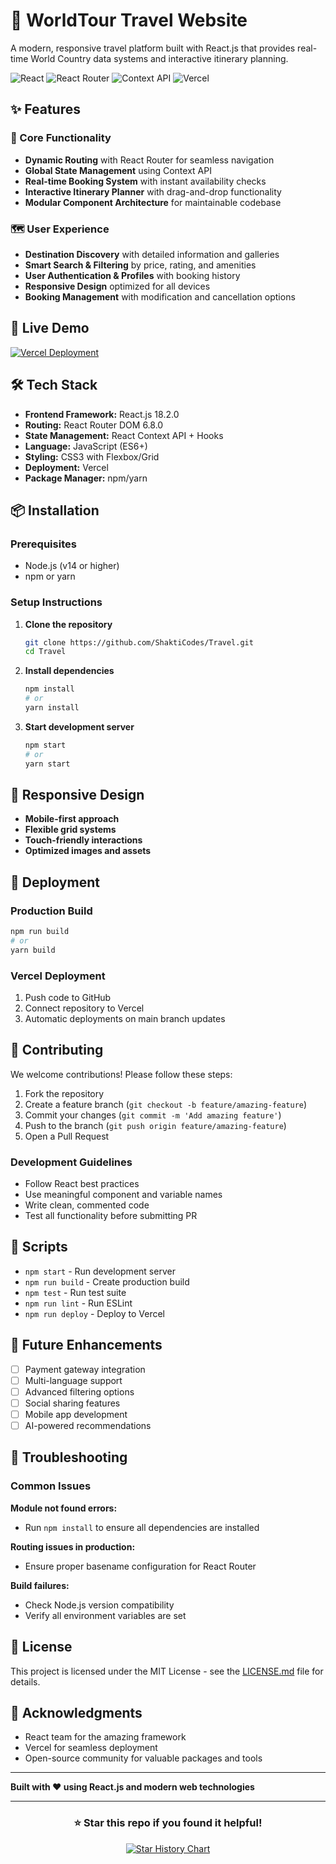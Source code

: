 # 🧭 WorldTour Travel Website

A modern, responsive travel platform built with React.js that provides real-time World Country data systems and interactive itinerary planning.

![React](https://img.shields.io/badge/React-18.2.0-blue)
![React Router](https://img.shields.io/badge/React_Router-6.8.0-orange)
![Context API](https://img.shields.io/badge/Context_API-State_Management-green)
![Vercel](https://img.shields.io/badge/Deployed-Vercel-black)

## ✨ Features

### 🎯 Core Functionality
- **Dynamic Routing** with React Router for seamless navigation
- **Global State Management** using Context API
- **Real-time Booking System** with instant availability checks
- **Interactive Itinerary Planner** with drag-and-drop functionality
- **Modular Component Architecture** for maintainable codebase

### 🗺️ User Experience
- **Destination Discovery** with detailed information and galleries
- **Smart Search & Filtering** by price, rating, and amenities
- **User Authentication & Profiles** with booking history
- **Responsive Design** optimized for all devices
- **Booking Management** with modification and cancellation options

## 🚀 Live Demo

[![Vercel Deployment](https://img.shields.io/badge/Live_Demo-Visit_Site-brightgreen)](https://travel-shakti-singhs-projects-f27f9ba7.vercel.app)

## 🛠️ Tech Stack

- **Frontend Framework:** React.js 18.2.0
- **Routing:** React Router DOM 6.8.0
- **State Management:** React Context API + Hooks
- **Language:** JavaScript (ES6+)
- **Styling:** CSS3 with Flexbox/Grid
- **Deployment:** Vercel
- **Package Manager:** npm/yarn

## 📦 Installation

### Prerequisites
- Node.js (v14 or higher)
- npm or yarn

### Setup Instructions

1. **Clone the repository**
   ```bash
   git clone https://github.com/ShaktiCodes/Travel.git
   cd Travel
   ```

2. **Install dependencies**
   ```bash
   npm install
   # or
   yarn install
   ```

3. **Start development server**
   ```bash
   npm start
   # or
   yarn start
   ```

## 📱 Responsive Design

- **Mobile-first approach**
- **Flexible grid systems**
- **Touch-friendly interactions**
- **Optimized images and assets**

## 🚀 Deployment

### Production Build
```bash
npm run build
# or
yarn build
```

### Vercel Deployment
1. Push code to GitHub
2. Connect repository to Vercel
3. Automatic deployments on main branch updates

## 🤝 Contributing

We welcome contributions! Please follow these steps:

1. Fork the repository
2. Create a feature branch (`git checkout -b feature/amazing-feature`)
3. Commit your changes (`git commit -m 'Add amazing feature'`)
4. Push to the branch (`git push origin feature/amazing-feature`)
5. Open a Pull Request

### Development Guidelines
- Follow React best practices
- Use meaningful component and variable names
- Write clean, commented code
- Test all functionality before submitting PR

## 📄 Scripts

- `npm start` - Run development server
- `npm run build` - Create production build
- `npm test` - Run test suite
- `npm run lint` - Run ESLint
- `npm run deploy` - Deploy to Vercel

## 🔮 Future Enhancements

- [ ] Payment gateway integration
- [ ] Multi-language support
- [ ] Advanced filtering options
- [ ] Social sharing features
- [ ] Mobile app development
- [ ] AI-powered recommendations

## 🐛 Troubleshooting

### Common Issues

**Module not found errors:**
- Run `npm install` to ensure all dependencies are installed

**Routing issues in production:**
- Ensure proper basename configuration for React Router

**Build failures:**
- Check Node.js version compatibility
- Verify all environment variables are set


## 📜 License

This project is licensed under the MIT License - see the [LICENSE.md](LICENSE.md) file for details.

## 🙏 Acknowledgments

- React team for the amazing framework
- Vercel for seamless deployment
- Open-source community for valuable packages and tools

---

**Built with ❤️ using React.js and modern web technologies**

---

<div align="center">

### ⭐ Star this repo if you found it helpful!

[![Star History Chart](https://api.star-history.com/svg?repos=ShaktiCodes/Travel&type=Date)](https://star-history.com/#your-username/travel-agency-platform)

</div>
